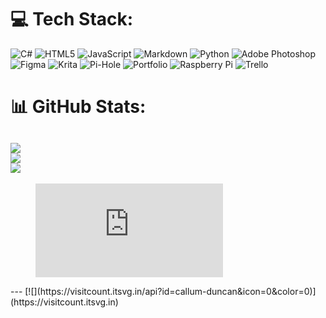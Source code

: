# 💻 Tech Stack:
![C#](https://img.shields.io/badge/c%23-%23239120.svg?style=for-the-badge&logo=csharp&logoColor=white) ![HTML5](https://img.shields.io/badge/html5-%23E34F26.svg?style=for-the-badge&logo=html5&logoColor=white) ![JavaScript](https://img.shields.io/badge/javascript-%23323330.svg?style=for-the-badge&logo=javascript&logoColor=%23F7DF1E) ![Markdown](https://img.shields.io/badge/markdown-%23000000.svg?style=for-the-badge&logo=markdown&logoColor=white) ![Python](https://img.shields.io/badge/python-3670A0?style=for-the-badge&logo=python&logoColor=ffdd54) ![Adobe Photoshop](https://img.shields.io/badge/adobe%20photoshop-%2331A8FF.svg?style=for-the-badge&logo=adobe%20photoshop&logoColor=white) ![Figma](https://img.shields.io/badge/figma-%23F24E1E.svg?style=for-the-badge&logo=figma&logoColor=white) ![Krita](https://img.shields.io/badge/Krita-203759?style=for-the-badge&logo=krita&logoColor=EEF37B) ![Pi-Hole](https://img.shields.io/badge/pihole-%2396060C.svg?style=for-the-badge&logo=pi-hole&logoColor=white) ![Portfolio](https://img.shields.io/badge/Portfolio-%23000000.svg?style=for-the-badge&logo=firefox&logoColor=#FF7139) ![Raspberry Pi](https://img.shields.io/badge/-RaspberryPi-C51A4A?style=for-the-badge&logo=Raspberry-Pi) ![Trello](https://img.shields.io/badge/Trello-%23026AA7.svg?style=for-the-badge&logo=Trello&logoColor=white)
# 📊 GitHub Stats:
![](https://github-readme-stats.vercel.app/api?username=callum-duncan&theme=dark&hide_border=true&include_all_commits=false&count_private=true)<br/>
![](https://github-readme-streak-stats.herokuapp.com/?user=callum-duncan&theme=dark&hide_border=true)<br/>
![](https://github-readme-stats.vercel.app/api/top-langs/?username=callum-duncan&theme=dark&hide_border=true&include_all_commits=false&count_private=true&layout=compact)
---
<figure><embed src="https://wakatime.com/share/@4e49d1cb-a325-4aaf-870d-7219aac9c213/2c186ebe-82a5-45b2-b0b4-ba5c64507d2a.svg"></embed></figure>
---
[![](https://visitcount.itsvg.in/api?id=callum-duncan&icon=0&color=0)](https://visitcount.itsvg.in)

<!-- Proudly created with GPRM ( https://gprm.itsvg.in ) -->
